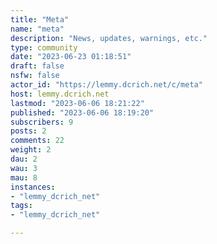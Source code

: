 ```yaml
---
title: "Meta" 
name: "meta"
description: "News, updates, warnings, etc."
type: community
date: "2023-06-23 01:18:51"
draft: false
nsfw: false
actor_id: "https://lemmy.dcrich.net/c/meta"
host: lemmy.dcrich.net
lastmod: "2023-06-06 18:21:22"
published: "2023-06-06 18:19:20"
subscribers: 9
posts: 2
comments: 22
weight: 2
dau: 2
wau: 3
mau: 8
instances:
- "lemmy_dcrich_net"
tags: 
- "lemmy_dcrich_net"

---
```

